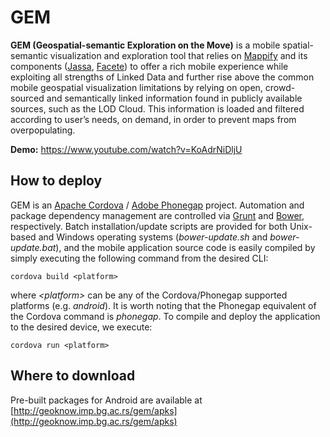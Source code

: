 GEM
===
**GEM (Geospatial-semantic Exploration on the Move)** is a mobile spatial-semantic visualization and exploration tool that relies on [Mappify](https://github.com/GeoKnow/Mappify) and its components ([Jassa](https://github.com/GeoKnow/Jassa), [Facete](https://github.com/GeoKnow/Facete)) to offer a rich mobile experience while exploiting all strengths of Linked Data and further rise above the common mobile geospatial visualization limitations by relying on open, crowd-sourced and semantically linked information found in publicly available sources, such as the LOD Cloud. This information is loaded and filtered according to user’s needs, on demand, in order to prevent maps from overpopulating. 

**Demo:** https://www.youtube.com/watch?v=KoAdrNiDljU

How to deploy
---
GEM is an [Apache Cordova](http://cordova.apache.org/) / [Adobe Phonegap](http://phonegap.com/) project. Automation and package dependency management are controlled via [Grunt](http://gruntjs.com) and [Bower](http://bower.io), respectively. Batch installation/update scripts are provided for both Unix-based and Windows operating systems (*bower-update.sh* and *bower-update.bat*), and the mobile application source code is easily compiled by simply executing the following command from the desired CLI:
```
cordova build <platform>
```
where *&lt;platform&gt;* can be any of the Cordova/Phonegap supported platforms (e.g. *android*). It is worth noting that the Phonegap equivalent of the Cordova command is *phonegap*. To compile and deploy the application to the desired device, we execute:
```
cordova run <platform>
```
Where to download
---
Pre-built packages for Android are available at [http://geoknow.imp.bg.ac.rs/gem/apks](http://geoknow.imp.bg.ac.rs/gem/apks)
